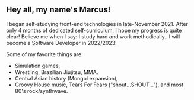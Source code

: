 ## Hey all, my name's Marcus! 

I began self-studying front-end technologies in late-November 2021.
After only 4 months of dedicated self-curriculum, I hope my progress is quite clear! Believe me when I say: I study hard and work methodically...I will become a Software Developer in 2022/2023!

Some of my favorite things are:
 - Simulation games,
 - Wrestling, Brazilian Jiujitsu, MMA.
 - Central Asian history (Mongol expansion),
 - Groovy House music, Tears For Fears ("shout...SHOUT..."), and most 80's rock/synthwave.


<!---
marcusanthonylorenzo/marcusanthonylorenzo is a ✨ special ✨ repository because its `README.md` (this file) appears on your GitHub profile.
You can click the Preview link to take a look at your changes.
--->
